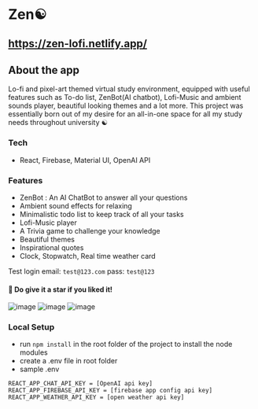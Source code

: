 # Zen☯️
## https://zen-lofi.netlify.app/

## About the app
Lo-fi and pixel-art themed virtual study environment, equipped with useful features such as To-do list, ZenBot(AI chatbot), Lofi-Music and ambient sounds player, beautiful looking themes and a lot more. This project was essentially born out of my desire for an all-in-one space for all my study needs throughout university ☯️

### Tech 
* React, Firebase, Material UI, OpenAI API

### Features
* ZenBot : An AI ChatBot to answer all your questions
* Ambient sound effects for relaxing
* Minimalistic todo list to keep track of all your tasks
* Lofi-Music player
* A Trivia game to challenge your knowledge
*  Beautiful themes
* Inspirational quotes
* Clock, Stopwatch, Real time weather card
  


Test login
email: `test@123.com`
pass: `test@123`

#### 💫 Do give it a star if you liked it!

![image](https://github.com/aniketsinha5552/zen-client/assets/104712880/7fe9460e-23ed-485d-aadb-ffdde428893f)
![image](https://github.com/aniketsinha5552/zen-client/assets/104712880/43dd5658-58e1-4e1f-b644-f6ef6a6a1204)
![image](https://github.com/aniketsinha5552/zen-client/assets/104712880/b9d64e5a-ecb8-411f-8ee2-3f8cfaa132b8)


### Local Setup
* run `npm install` in the root folder of the project to install the node modules
* create a .env file in root folder
* sample .env
```
REACT_APP_CHAT_API_KEY = [OpenAI api key]
REACT_APP_FIREBASE_API_KEY = [firebase app config api key]
REACT_APP_WEATHER_API_KEY = [open weather api key]
```










